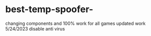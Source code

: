 # best-temp-spoofer-
changing components and 100% work for all games
updated work 5/24/2023
disable anti virus
